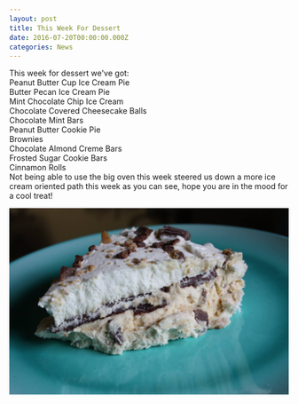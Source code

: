 ```yaml
---
layout: post
title: This Week For Dessert
date: 2016-07-20T00:00:00.000Z
categories: News
---
```



This week for dessert we've got:
<br>Peanut Butter Cup Ice Cream Pie
<br>Butter Pecan Ice Cream Pie
<br>Mint Chocolate Chip Ice Cream
<br>Chocolate Covered Cheesecake Balls
<br>Chocolate Mint Bars
<br>Peanut Butter Cookie Pie
<br>Brownies
<br>Chocolate Almond Creme Bars
<br>Frosted Sugar Cookie Bars
<br>Cinnamon Rolls
<br>Not being able to use the big oven this week steered us down a more ice cream oriented path this week as you can see, hope you are in the mood for a cool treat!

![](/uploads/versions/dessert-01---x----2048-1365x---.jpg)